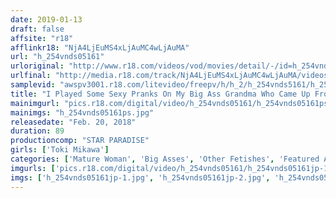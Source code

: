 ```yaml
---
date: 2019-01-13
draft: false
affsite: "r18"
afflinkr18: "NjA4LjEuMS4xLjAuMC4wLjAuMA"
url: "h_254vnds05161"
urloriginal: "http://www.r18.com/videos/vod/movies/detail/-/id=h_254vnds05161"
urlfinal: "http://media.r18.com/track/NjA4LjEuMS4xLjAuMC4wLjAuMA/videos/vod/movies/detail/-/id=h_254vnds05161"
samplevid: "awspv3001.r18.com/litevideo/freepv/h/h_2/h_254vnds5161/h_254vnds5161_dmb_w.mp4"
title: "I Played Some Sexy Pranks On My Big Ass Grandma Who Came Up From The Country To Visit Toki Mikawa"
mainimgurl: "pics.r18.com/digital/video/h_254vnds05161/h_254vnds05161ps.jpg"
mainimgs: "h_254vnds05161ps.jpg"
releasedate: "Feb. 20, 2018"
duration: 89
productioncomp: "STAR PARADISE"
girls: ['Toki Mikawa']
categories: ['Mature Woman', 'Big Asses', 'Other Fetishes', 'Featured Actress', 'Pranks', 'Hi-Def']
imgurls: ['pics.r18.com/digital/video/h_254vnds05161/h_254vnds05161jp-1.jpg', 'pics.r18.com/digital/video/h_254vnds05161/h_254vnds05161jp-2.jpg', 'pics.r18.com/digital/video/h_254vnds05161/h_254vnds05161jp-3.jpg', 'pics.r18.com/digital/video/h_254vnds05161/h_254vnds05161jp-4.jpg', 'pics.r18.com/digital/video/h_254vnds05161/h_254vnds05161jp-5.jpg', 'pics.r18.com/digital/video/h_254vnds05161/h_254vnds05161jp-6.jpg', 'pics.r18.com/digital/video/h_254vnds05161/h_254vnds05161jp-7.jpg', 'pics.r18.com/digital/video/h_254vnds05161/h_254vnds05161jp-8.jpg', 'pics.r18.com/digital/video/h_254vnds05161/h_254vnds05161jp-9.jpg', 'pics.r18.com/digital/video/h_254vnds05161/h_254vnds05161jp-10.jpg', 'pics.r18.com/digital/video/h_254vnds05161/h_254vnds05161jp-11.jpg', 'pics.r18.com/digital/video/h_254vnds05161/h_254vnds05161jp-12.jpg', 'pics.r18.com/digital/video/h_254vnds05161/h_254vnds05161jp-13.jpg', 'pics.r18.com/digital/video/h_254vnds05161/h_254vnds05161jp-14.jpg', 'pics.r18.com/digital/video/h_254vnds05161/h_254vnds05161jp-15.jpg', 'pics.r18.com/digital/video/h_254vnds05161/h_254vnds05161jp-16.jpg', 'pics.r18.com/digital/video/h_254vnds05161/h_254vnds05161jp-17.jpg', 'pics.r18.com/digital/video/h_254vnds05161/h_254vnds05161jp-18.jpg', 'pics.r18.com/digital/video/h_254vnds05161/h_254vnds05161jp-19.jpg', 'pics.r18.com/digital/video/h_254vnds05161/h_254vnds05161jp-20.jpg']
imgs: ['h_254vnds05161jp-1.jpg', 'h_254vnds05161jp-2.jpg', 'h_254vnds05161jp-3.jpg', 'h_254vnds05161jp-4.jpg', 'h_254vnds05161jp-5.jpg', 'h_254vnds05161jp-6.jpg', 'h_254vnds05161jp-7.jpg', 'h_254vnds05161jp-8.jpg', 'h_254vnds05161jp-9.jpg', 'h_254vnds05161jp-10.jpg', 'h_254vnds05161jp-11.jpg', 'h_254vnds05161jp-12.jpg', 'h_254vnds05161jp-13.jpg', 'h_254vnds05161jp-14.jpg', 'h_254vnds05161jp-15.jpg', 'h_254vnds05161jp-16.jpg', 'h_254vnds05161jp-17.jpg', 'h_254vnds05161jp-18.jpg', 'h_254vnds05161jp-19.jpg', 'h_254vnds05161jp-20.jpg']
---
```

